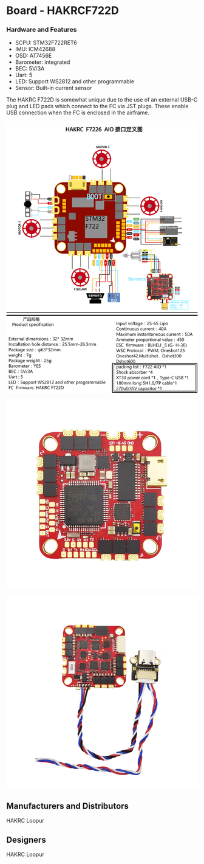 # Board - HAKRCF722D

### Hardware and Features

- SCPU: STM32F722RET6
- IMU: ICM42688
- OSD: AT7456E
- Barometer: integrated
- BEC: 5V/3A
- Uart: 5
- LED: Support WS2812 and other programmable
- Sensor: Built-in current sensor

The HAKRC F722D is somewhat unique due to the use of an external USB-C plug and LED pads which connect to the FC via JST plugs. These enable USB connection when the FC is enclosed in the airframe.

![HAKRC F722D pinout](images/HAKRCF722D_pinout.png)


![HAKRC F722D top](images/HAKRCF722D_front.png)

![HAKRC F722D bottom and USB](images/HAKRCF722D_bottom.png)


## Manufacturers and Distributors

HAKRC Loopur

## Designers

HAKRC Loopur
